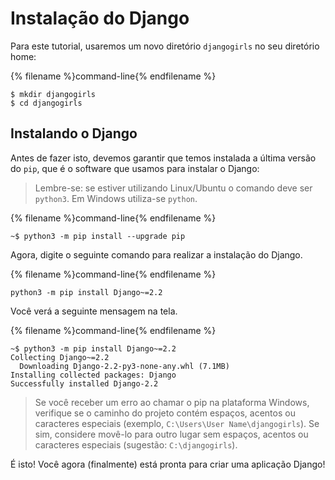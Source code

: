 # Instalação do Django

Para este tutorial, usaremos um novo diretório `djangogirls` no seu diretório home:

{% filename %}command-line{% endfilename %}

    $ mkdir djangogirls
    $ cd djangogirls

## Instalando o Django

Antes de fazer isto, devemos garantir que temos instalada a última versão do `pip`, que é o software que usamos para instalar o Django:

<!--sec data-title="Lembrete Python" data-id="lembrete_python"
data-collapse=true ces-->

> Lembre-se: se estiver utilizando Linux/Ubuntu o comando deve ser `python3`. Em Windows utiliza-se `python`.

<!--endsec-->

{% filename %}command-line{% endfilename %}

    ~$ python3 -m pip install --upgrade pip

Agora, digite o seguinte comando para realizar a instalação do Django.

{% filename %}command-line{% endfilename %}

    python3 -m pip install Django~=2.2

Você verá a seguinte mensagem na tela.

{% filename %}command-line{% endfilename %}

    ~$ python3 -m pip install Django~=2.2
    Collecting Django~=2.2
      Downloading Django-2.2-py3-none-any.whl (7.1MB)
    Installing collected packages: Django
    Successfully installed Django-2.2


<!--sec data-title="Installing Django: Windows" data-id="django_err_windows"
data-collapse=true ces-->

> Se você receber um erro ao chamar o pip na plataforma Windows, verifique se o caminho do projeto contém espaços, acentos ou caracteres especiais (exemplo, `C:\Users\User Name\djangogirls`). Se sim, considere movê-lo para outro lugar sem espaços, acentos ou caracteres especiais (sugestão: `C:\djangogirls`).

<!--endsec-->

É isto! Você agora (finalmente) está pronta para criar uma aplicação Django!
